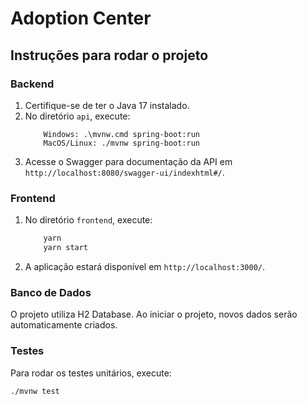 # Adoption Center

## Instruções para rodar o projeto

### Backend
1. Certifique-se de ter o Java 17 instalado.
2. No diretório `api`, execute:
    ```
        Windows: .\mvnw.cmd spring-boot:run
        MacOS/Linux: ./mvnw spring-boot:run
    ```
3. Acesse o Swagger para documentação da API em `http://localhost:8080/swagger-ui/indexhtml#/`.

### Frontend
1. No diretório `frontend`, execute:
    ```sh
        yarn
        yarn start
    ```
2. A aplicação estará disponível em `http://localhost:3000/`.

### Banco de Dados
O projeto utiliza H2 Database. Ao iniciar o projeto, novos dados serão automaticamente criados.

### Testes
Para rodar os testes unitários, execute:
```sh
./mvnw test
